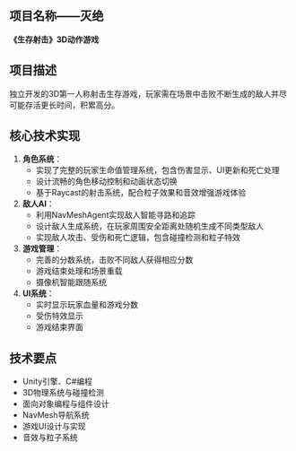 ## 项目名称——灭绝

**《生存射击》3D动作游戏**

## 项目描述

独立开发的3D第一人称射击生存游戏，玩家需在场景中击败不断生成的敌人并尽可能存活更长时间，积累高分。

## 核心技术实现

1. **角色系统**：
   - 实现了完整的玩家生命值管理系统，包含伤害显示、UI更新和死亡处理
   - 设计流畅的角色移动控制和动画状态切换
   - 基于Raycast的射击系统，配合粒子效果和音效增强游戏体验
2. **敌人AI**：
   - 利用NavMeshAgent实现敌人智能寻路和追踪
   - 设计敌人生成系统，在玩家周围安全距离处随机生成不同类型敌人
   - 实现敌人攻击、受伤和死亡逻辑，包含碰撞检测和粒子特效
3. **游戏管理**：
   - 完善的分数系统，击败不同敌人获得相应分数
   - 游戏结束处理和场景重载
   - 摄像机智能跟随系统
4. **UI系统**：
   - 实时显示玩家血量和游戏分数
   - 受伤特效显示
   - 游戏结束界面

## 技术要点

- Unity引擎、C#编程
- 3D物理系统与碰撞检测
- 面向对象编程与组件设计
- NavMesh导航系统
- 游戏UI设计与实现
- 音效与粒子系统
